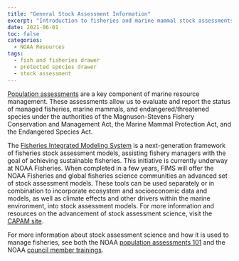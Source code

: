 ```yaml
---
title: "General Stock Assessment Information"
excerpt: "Introduction to fisheries and marine mammal stock assessments"
date: 2021-06-01
toc: false
categories:
  - NOAA Resources
tags:
  - fish and fisheries drawer
  - protected species drawer
  - stock assessment
---
```

[Population assessments](https://www.fisheries.noaa.gov/topic/population-assessments) are a key component of marine resource management. These assessments allow us to evaluate and report the status of managed fisheries, marine mammals, and endangered/threatened species under the authorities of the Magnuson-Stevens Fishery Conservation and Management Act, the Marine Mammal Protection Act, and the Endangered Species Act.

The [Fisheries Integrated Modeling System](https://www.fisheries.noaa.gov/national/population-assessments/fisheries-integrated-modeling-system) is a next-generation framework of fisheries stock assessment models, assisting fishery managers with the goal of achieving sustainable fisheries. This initiative is currently underway at NOAA Fisheries. When completed in a few years, FIMS will offer the NOAA Fisheries and global fisheries science communities an advanced set of stock assessment models. These tools can be used separately or in combination to incorporate ecosystem and socioeconomic data and models, as well as climate effects and other drivers within the marine environment, into stock assessment models. For more information and resources on the advancement of stock assessment science, visit the [CAPAM site](http://www.capamresearch.org/).

For more information about stock assessment science and how it is used to manage fisheries, see both the NOAA [population assessments 101](https://www.fisheries.noaa.gov/topic/population-assessments) and the NOAA [council member trainings](https://www.fisheries.noaa.gov/national/partners/council-training).
